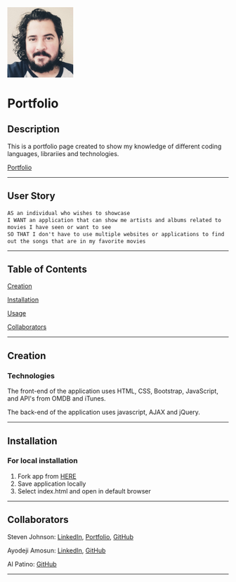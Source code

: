 <img src="client\src\images\profile2.jpg" alt="profile" width="150"/>
    
# Portfolio 

## Description
This is a portfolio page created to show my knowledge of different coding languages, librariies and technologies.

[Portfolio](https://stevejohnson.herokuapp.com/projects)

---
## User Story
```
AS an individual who wishes to showcase
I WANT an application that can show me artists and albums related to movies I have seen or want to see
SO THAT I don't have to use multiple websites or applications to find out the songs that are in my favorite movies
```
---
## Table of Contents
[Creation](#creation)

[Installation](#installation)

[Usage](#usage)

[Collaborators](#collaborators)

---
## Creation

### Technologies
The front-end of the application uses HTML, CSS, Bootstrap, JavaScript, and API's from OMDB and iTunes.

The back-end of the application uses javascript, AJAX and jQuery.

---
## Installation
### For local installation
1. Fork app from [HERE](https://github.com/ayodejiamosun/Project-1)
2. Save application locally
3. Select index.html and open in default browser

---
## Collaborators
Steven Johnson:
[LinkedIn](https://www.linkedin.com/in/stevenjohnson87/),
[Portfolio](https://stevejohnson.herokuapp.com/projects),
[GitHub](https://github.com/StevenJ87)

Ayodeji Amosun:
[LinkedIn](https://www.linkedin.com/in/ayodeji-amosun-599296196/),
[GitHub](https://github.com/ayodejiamosun)

Al Patino:
[GitHub](https://github.com/AlPatino98)
___